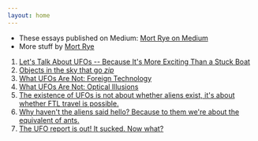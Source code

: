 ```yaml
---
layout: home
---
```



* These essays published on Medium: [Mort Rye on Medium](https://mortrye.medium.com/)
* More stuff by [Mort Rye](https://mortrye.github.io/)



1. [Let's Talk About UFOs -- Because It's More Exciting Than a Stuck Boat](medium-posts/Stuck-Boat)
2. [Objects in the sky that go _zip_](medium-posts/Objectsthatzip)
3. [What UFOs Are Not: Foreign Technology](medium-posts/notforeigntech)
4. [What UFOs Are Not: Optical Illusions](medium-posts/notOpticalIllusions)
5. [The existence of UFOs is not about whether aliens exist, it's about whether FTL travel is possible.](medium-posts/FTLtravel)
6. [Why haven't the aliens said hello? Because to them we're about the equivalent of ants.](medium-posts/aliens-ants)
7. [The UFO report is out! It sucked. Now what?](medium-posts/UFOreportsucked)


